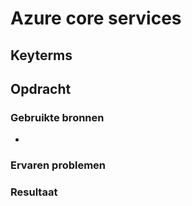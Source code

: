 # Azure core services


## Keyterms


## Opdracht


### Gebruikte bronnen
- 

### Ervaren problemen


### Resultaat

